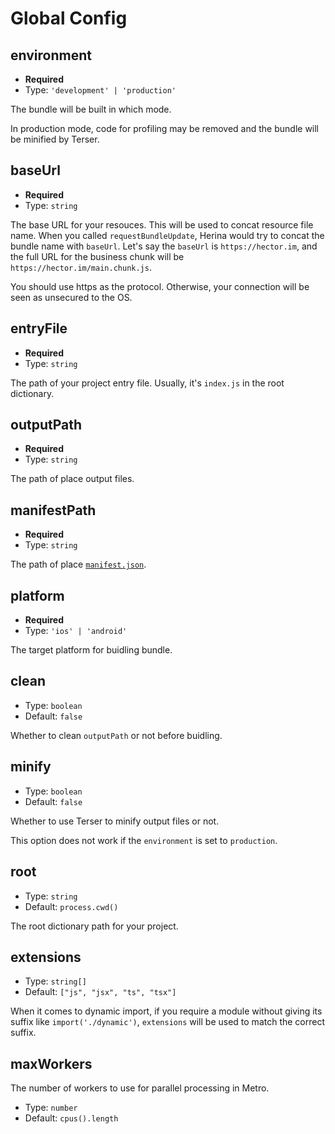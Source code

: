 # Global Config

## environment

- **Required**
- Type: `'development' | 'production'`

The bundle will be built in which mode.

In production mode, code for profiling may be removed and the bundle will be minified by Terser.

## baseUrl

- **Required**
- Type: `string`

The base URL for your resouces. This will be used to concat resource file name. When you called `requestBundleUpdate`, Herina would try to concat the bundle name with `baseUrl`. Let's say the `baseUrl` is `https://hector.im`, and the full URL for the business chunk will be `https://hector.im/main.chunk.js`.

You should use https as the protocol. Otherwise, your connection will be seen as unsecured to the OS.

## entryFile

- **Required**
- Type: `string`

The path of your project entry file. Usually, it's `index.js` in the root dictionary.

## outputPath

- **Required**
- Type: `string`

The path of place output files.

## manifestPath

- **Required**
- Type: `string`

The path of place [`manifest.json`](/guide/concepts.html#manifest-json).

## platform

- **Required**
- Type: `'ios' | 'android'`

The target platform for buidling bundle.

## clean

- Type: `boolean`
- Default: `false`

Whether to clean `outputPath` or not before buidling.

## minify

- Type: `boolean`
- Default: `false`

Whether to use Terser to minify output files or not.

This option does not work if the `environment` is set to `production`.

## root

- Type: `string`
- Default: `process.cwd()`

The root dictionary path for your project.

## extensions

- Type: `string[]`
- Default: `["js", "jsx", "ts", "tsx"]`

When it comes to dynamic import, if you require a module without giving its suffix like `import('./dynamic')`, `extensions` will be used to match the correct suffix.

## maxWorkers

The number of workers to use for parallel processing in Metro.

- Type: `number`
- Default: `cpus().length`
